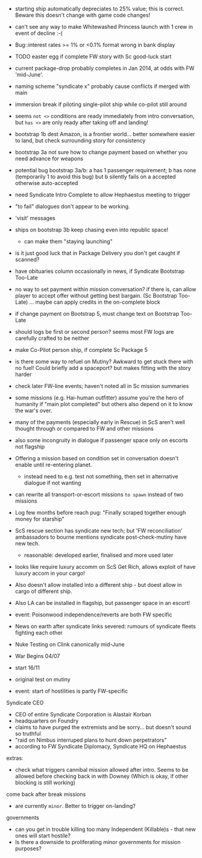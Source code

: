 - starting ship automatically depreciates to 25% value; this is correct. Beware this doesn't change with game code changes!
- can't see any way to make Whitewashed Princess launch with 1 crew in event of decline :-(
- Bug::interest rates >= 1% or <0.1% format wrong in bank display
- TODO easter egg if complete FW story with Sc good-luck start
- current package-drop probably completes in Jan 2014, at odds with FW 'mid-June'.
- naming scheme "syndicate x" probably cause conflicts if merged with main
- immersion break if piloting single-pilot ship while co-pilot still around
- seems `not <>` conditions are ready immediately from intro conversation, but `has <>` are only ready after taking off and landing!
- bootstrap 1b dest Amazon, is a frontier world... better somewhere easier to land, but check surrounding story for consistency
- bootstrap 3a not sure how to change payment based on whether you need advance for weapons
- potential bug bootstrap 3a/b: a has 1 passenger requirement; b has none (temporarily 1 to avoid this bug) but b silently fails on a accepted otherwise auto-accepted
- need Syndicate Intro Complete to allow Hephaestus meeting to trigger
- "to fail" dialogues don't appear to be working.
- 'visit' messages
- ships on bootstrap 3b keep chasing even into republic space!
	+ can make them "staying launching"
- is it just good luck that in Package Delivery you don't get caught if scanned?
- have obituaries column occasionally in news, if Syndicate Bootstrap Too-Late
- no way to set payment within mission conversation? if there is, can allow player to accept offer without getting best bargain. (Sc Bootstrap Too-Late) ... maybe can apply credits in the on-complete block
- if change payment on Bootstrap 5, must change text on Bootstrap Too-Late
- should logs be first or second person? seems most FW logs are carefully crafted to be neither
- make Co-Pilot person ship, if complete Sc Package 5
- is there some way to refuel on Mutiny? Awkward to get stuck there with no fuel! Could briefly add a spaceport? but makes fitting with the story harder
- check later FW-line events; haven't noted all in Sc mission summaries
- some missions (e.g. Hai-human outfitter) assume you're the hero of humanity if "main plot completed" but others also depend on it to know the war's over.
- many of the payments (especially early in Rescue) in ScS aren't well thought through or compared to FW and other missions
- also some incongruity in dialogue if passenger space only on escorts not flagship
- Offering a mission based on condition set in conversation doesn't enable until re-entering planet.
	+ instead need to e.g. test not something, then set in alternative dialogue if not wanting
- can rewrite all transport-or-escort missions `to spawn` instead of two missions
- Log few months before reach pug: "Finally scraped together enough money for starship"

- ScS rescue section has syndicate new tech; but 'FW reconciliation' ambassadors to bourne mentions syndicate post-check-mutiny have new tech.
	+ reasonable: developed earlier, finalised and more used later
- looks like require luxury accomm on ScS Get Rich, allows exploit of have luxury accom in your cargo!
- Also doesn't allow installed into a different ship - but doest allow in cargo of different ship.
- Also LA can be installed in flagship, but passenger space in an escort!
- event: Poisonwood independence/reverts are both FW specific

- News on earth after syndicate links severed: rumours of syndicate fleets fighting each other

- Nuke Testing on Clink canonically mid-June
- War Begins 04/07
- start 16/11
- original test on mutiny

- event: start of hostilities is partly FW-specific

Syndicate CEO

- CEO of entire Syndicate Corporation is Alastair Korban
- headquarters on Foundry
- claims to have purged the extremists and be sorry... but doesn't sound so truthful
- "raid on Nimbus interruped plans to hunt down perpetrators"
- according to FW Syndicate Diplomacy, Syndicate HQ on Hephaestus

extras:

- check what triggers cannibal mission allowed after intro. Seems to be allowed before checking back in with Downey (Which is okay, if other blocking is still working)

come back after break missions

- are currently `minor`. Better to trigger on-landing?

governments

- can you get in trouble killing too many Independent (Killable)s - that new ones will start hostile?
- Is there a downside to proliferating minor governments for mission purposes?